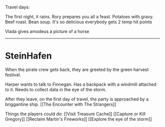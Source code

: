 Travel days:

The first night, it rains. Rory prepares you all a feast. Potatoes with gravy. Beef roast. Bean soup. It's so delicious everybody gets 2 temp hit points

Vlada gives amodeus a picture of a horse




___
# SteinHafen

When the pirate crew gets back, they are greeted by the green harvest festival.

Harper wants to talk to Finnegan. Has a backpack with a windmill attached to it. Needs to collect data in the eye of the storm.




After they leave, on the first day of travel, the party is approached by a briggantine ship.
[[The Encounter with The Strangers]]


Things the players could do:
[[Visit Treasure Cache]]
[[Capture or Kill Gregory]]
[[Reclaim Martin's Fireworks]]
[[Explore the eye of the storm]]